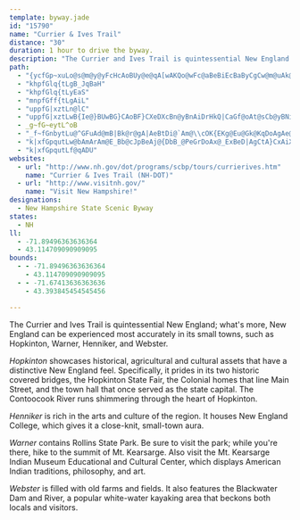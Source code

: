 ```yaml
---
template: byway.jade
id: "15790"
name: "Currier & Ives Trail"
distance: "30"
duration: 1 hour to drive the byway.
description: "The Currier and Ives Trail is quintessential New England. Experience the byway's small towns, specifically Hopkinton, Warner, Henniker, and Webster."
path: 
  - "{ycfGp~xuLo@s@m@y@yFcHcAoBUy@e@qA[wAKQo@wFc@aBeBiEcBaByCgCw@m@uAk@uAYeCGmB?aBGqG?sBQcF{@yAu@uJcIuFqFqFqF_CuCwBcCeAy@mBiAoAi@}AUwDYoHg@uUuA}D_@qFy@uBg@uBw@cD}AkCyBaF}FwBoC[g@_C_FwMkX{N{ZgCmDeBoBcB{AkCaBWKsCcBwL{GgDsByNmIiSaL_K_GoHmE{CeBwA{@{HaEw@g@oAgAqD}DcCcDuEoG{FkIwQiWiEiGaD}GkHoLga@kr@}GyNw@uAM_@qGwMcAuCYyACOY}DOmEsBwb@AmCByCRkCVaCz@iDz@yCf@uAvAiD|JcUrAiC`AgCv@_CbA}Dz@eFT_B\\kFJuBAyFGkCOiGM}BIiEAgERqHnAwM~@iGfIsh@hA_Hp@{F\\iFdCgj@VkE~@}Qp@mIvAcMTmCnCuT`AqNRqCTiFVyEVmFDQXcGR_Gv@oLFyBOcHS{D"
  - "khpfGlq{tLgB_JqBaH"
  - "khpfGlq{tLyEaS"
  - "mnpfGff{tLgAiL"
  - "uppfG|xztLn@lC"
  - "uppfG|xztLwB{Ie@}BUwBG}CAoBF}CXeDXcBn@yBnAiDrHkQ|CaGf@oAt@sCb@yBNiBRcDDqCQcGUiDmBcO}AyM}A_M}AaLy@{GkBwPKsDBgDF{BXeDd@{D~FkUpCkLn@_EVkCBwBO}E_@wDo@{CEiBKaB@qGIgAGg@Qe@[Sg@Sa@SKGs@OgCaASO_@k@KGqByBWU]]QE{Am@eEwAkAg@qCaBoAgAu@y@Y[}@s@EK{F{G}NqPkFsF_BwAoEiCk@k@aAgB}AaE_@yAUwBDi@h@wDdAqIkBtBmFnEiLhKsBdAaBpAaExDoMdM}MtKkHjFyGfEkCjBm@j@wAhB{@|AaBbFu@zAa@v@aAbAqA`AyE|CiH|EmPhL{ClBcGlDIBiG`EqBjBgBjB_@XuA~AkAdDM\\uB~KqCtOgChOITe@zEGjA[~Ee@tDeCzP"
  - _g~fG~eytL^oB
  - "_f~fGnbytLu@^GFuAd@mB|Bk@r@gA|AeBtDi@`Am@\\cOK{EKg@Eu@Gk@KqDoAgAe@oBgAmCeBi@a@iC{BeEsCq@o@}BmDuAuAcBsAyDyBcCy@gAOc@OOKeAe@iA}@uDaEq@uA{A}DcAaBoB_AuA[iAAkAMgD{@s@SgLnLsAl@{FdB}AT}@GcRyDwBUMByAKyACeDNsAkGqBcK[}@kFsUeCkKsByFmCeGkCiGaEqIc@m@a@s@q@g@y@Wc@E_@`@uAtBqDbFcBfBm@\\_APoBLiB?qDi@aGiAaHeAoCk@k@C_Gp@iFZuBV}Cz@sDd@gThKoIbFiCbBcCxA}FdCyGnCiAVuEr@gKpAcCHiK[}@D{@TcIhDwChAoARqBd@gAFiDSwASqI}CyMwEaAu@qHwLy@{@m@Uk@Ig@CUHSLQRwApBYZmGvDaKzFoQvKqI`FiTzLy]nSuK`G}BtAoBxAuBnBkHtIaCrDuCjFaEfJmEzKsC~Fw@jA}AnBw@j@wBdAqA`@yAPmACcIk@qKy@gAB}@TcFxAw@XiEhAoAF_K}A{@IaMwDwAg@]gAu@sCsAiGa@wAqCaI}AaEw@}B_AeE_Js[mAwEWm@sBuHgIa[kH}WCQ}CoLqDsM{CiMeByGaIsXK[Ga@Sg@gEaOaEeM_BmGa@{Aq@mB}@mBgB}BgAgAoC}AcAaAy@gAoAqAeAy@uFgCcAs@}FoDaD_C{@aAMUMQ"
  - "k|xfGpqutLw@bAmArAm@E_Bb@cJpBeAj@{DbB_@PeGrDoAx@_ExBeD|AgCtA}CxAiXnLoKhFeGpDgNrH_K~Fs@`@gG`DiG|CoAt@uApAiGdJ_BpCo@`BIX"
  - "k|xfGpqutLf@qADU"
websites: 
  - url: "http://www.nh.gov/dot/programs/scbp/tours/currierives.htm"
    name: "Currier & Ives Trail (NH-DOT)"
  - url: "http://www.visitnh.gov/"
    name: "Visit New Hampshire!"
designations: 
  - New Hampshire State Scenic Byway
states: 
  - NH
ll: 
  - -71.89496363636364
  - 43.114709090909095
bounds: 
  - - -71.89496363636364
    - 43.114709090909095
  - - -71.67413636363636
    - 43.393845454545456

---
```


The Currier and Ives Trail is quintessential New England; what's more, New England can be experienced most accurately in its small towns, such as Hopkinton, Warner, Henniker, and Webster.

_Hopkinton_ showcases historical, agricultural and cultural assets that have a distinctive New England feel. Specifically, it prides in its two historic covered bridges, the Hopkinton State Fair, the Colonial homes that line Main Street, and the town hall that once served as the state capital. The Contoocook River runs shimmering through the heart of Hopkinton.

_Henniker_ is rich in the arts and culture of the region. It houses New England College, which gives it a close-knit, small-town aura.

_Warner_ contains Rollins State Park. Be sure to visit the park; while you're there, hike to the summit of Mt. Kearsarge. Also visit the Mt. Kearsarge Indian Museum Educational and Cultural Center, which displays American Indian traditions, philosophy, and art.

_Webster_ is filled with old farms and fields. It also features the Blackwater Dam and River, a popular white-water kayaking area that beckons both locals and visitors.